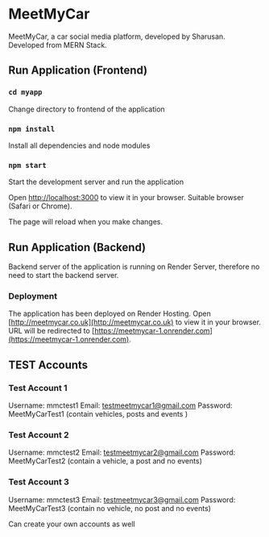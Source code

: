 # MeetMyCar

MeetMyCar, a car social media platform, developed by Sharusan. Developed from MERN Stack.

## Run Application (Frontend)

### `cd myapp`
Change directory to frontend of the application

### `npm install`
Install all dependencies and node modules

### `npm start`
Start the development server and run the application

Open [http://localhost:3000](http://localhost:3000) to view it in your browser. Suitable browser (Safari or Chrome).

The page will reload when you make changes.

## Run Application (Backend)

Backend server of the application is running on Render Server, therefore no need to start the backend server.

### Deployment

The application has been deployed on Render Hosting.
Open [http://meetmycar.co.uk](http://meetmycar.co.uk) to view it in your browser.
URL will be redirected to [https://meetmycar-1.onrender.com](https://meetmycar-1.onrender.com).

## TEST Accounts

### Test Account 1
Username: mmctest1
Email: testmeetmycar1@gmail.com
Password: MeetMyCarTest1
(contain vehicles, posts and events )

### Test Account 2
Username: mmctest2
Email: testmeetmycar2@gmail.com
Password: MeetMyCarTest2
(contain a vehicle, a post and no events)

### Test Account 3
Username: mmctest3
Email: testmeetmycar3@gmail.com
Password: MeetMyCarTest3
(contain no vehicle, no post and no events)

Can create your own accounts as well 
